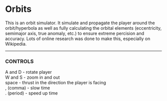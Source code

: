 # Orbits

This is an orbit simulator. It simulate and propagate the player around the orbit/hyperbola as well as fully calculating the orbital elements (eccentricity, semimajor axis, true anomaly, etc.) to ensure extreme percision and accuracy. Lots of online research was done to make this, especially on Wikipedia.

___

### CONTROLS
A and D - rotate player  
W and S - zoom in and out  
space - thrust in the direction the player is facing  
, (comma) - slow time  
. (period) - speed up time  